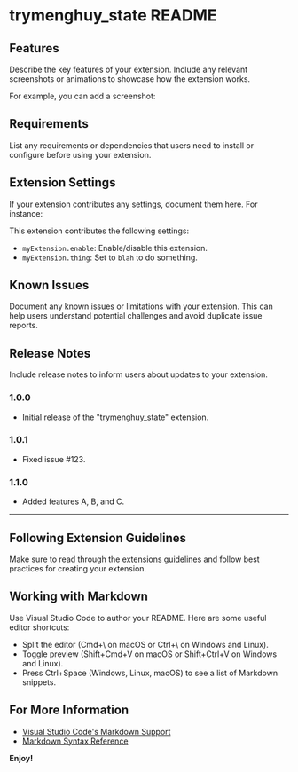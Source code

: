 # trymenghuy_state README

## Features

Describe the key features of your extension. Include any relevant screenshots or animations to showcase how the extension works.

For example, you can add a screenshot:

## Requirements

List any requirements or dependencies that users need to install or configure before using your extension.

## Extension Settings

If your extension contributes any settings, document them here. For instance:

This extension contributes the following settings:

- `myExtension.enable`: Enable/disable this extension.
- `myExtension.thing`: Set to `blah` to do something.

## Known Issues

Document any known issues or limitations with your extension. This can help users understand potential challenges and avoid duplicate issue reports.

## Release Notes

Include release notes to inform users about updates to your extension.

### 1.0.0

- Initial release of the "trymenghuy_state" extension.

### 1.0.1

- Fixed issue #123.

### 1.1.0

- Added features A, B, and C.

---

## Following Extension Guidelines

Make sure to read through the [extensions guidelines](https://code.visualstudio.com/api/references/extension-guidelines) and follow best practices for creating your extension.

## Working with Markdown

Use Visual Studio Code to author your README. Here are some useful editor shortcuts:

- Split the editor (Cmd+\ on macOS or Ctrl+\ on Windows and Linux).
- Toggle preview (Shift+Cmd+V on macOS or Shift+Ctrl+V on Windows and Linux).
- Press Ctrl+Space (Windows, Linux, macOS) to see a list of Markdown snippets.

## For More Information

- [Visual Studio Code's Markdown Support](http://code.visualstudio.com/docs/languages/markdown)
- [Markdown Syntax Reference](https://help.github.com/articles/markdown-basics/)

**Enjoy!**
